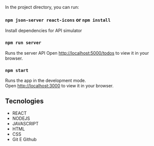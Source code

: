 In the project directory, you can run:


### `npm json-server react-icons` or `npm install` 

Install dependencies for API simulator

### `npm run server`

Runs the server API 
Open [http://localhost:5000/todos](http://localhost:5000/todos) to view it in your browser.

### `npm start`

Runs the app in the development mode.\
Open [http://localhost:3000](http://localhost:3000) to view it in your browser.





## Tecnologies

- REACT
- NODEJS
- JAVASCRIPT
- HTML
- CSS
- Git E Github


